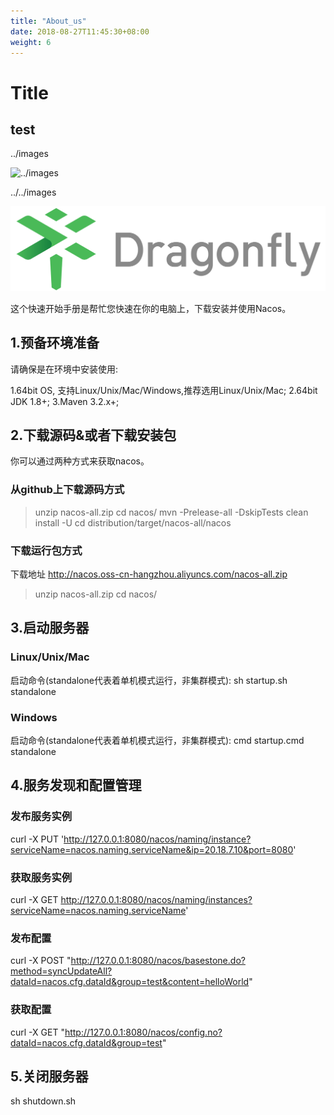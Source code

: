```yaml
---
title: "About_us"
date: 2018-08-27T11:45:30+08:00
weight: 6
---
```

# Title

## test

../images 

![../images](../images/dragonfly-linear.png)

../../images

![../../images](../../images/dragonfly-linear.png)

这个快速开始手册是帮忙您快速在你的电脑上，下载安装并使用Nacos。

## 1.预备环境准备
请确保是在环境中安装使用:

1.64bit OS, 支持Linux/Unix/Mac/Windows,推荐选用Linux/Unix/Mac;
2.64bit JDK 1.8+;
3.Maven 3.2.x+;

## 2.下载源码&或者下载安装包
你可以通过两种方式来获取nacos。

### 从github上下载源码方式
  > unzip nacos-all.zip
  > cd nacos/
  > mvn -Prelease-all -DskipTests clean install -U
  > cd distribution/target/nacos-all/nacos
  
### 下载运行包方式
下载地址 http://nacos.oss-cn-hangzhou.aliyuncs.com/nacos-all.zip  
  > unzip nacos-all.zip
  > cd nacos/
  
## 3.启动服务器
### Linux/Unix/Mac 
启动命令(standalone代表着单机模式运行，非集群模式):
sh startup.sh standalone

### Windows
启动命令(standalone代表着单机模式运行，非集群模式):
cmd startup.cmd standalone

## 4.服务发现和配置管理
### 发布服务实例
curl -X PUT 'http://127.0.0.1:8080/nacos/naming/instance?serviceName=nacos.naming.serviceName&ip=20.18.7.10&port=8080'

### 获取服务实例
curl -X GET http://127.0.0.1:8080/nacos/naming/instances?serviceName=nacos.naming.serviceName'

### 发布配置
curl -X POST "http://127.0.0.1:8080/nacos/basestone.do?method=syncUpdateAll?dataId=nacos.cfg.dataId&group=test&content=helloWorld" 

### 获取配置
curl  -X GET "http://127.0.0.1:8080/nacos/config.no?dataId=nacos.cfg.dataId&group=test"     

## 5.关闭服务器
sh shutdown.sh
